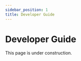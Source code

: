 ```yaml
---
sidebar_position: 1
title: Developer Guide
---
```


# Developer Guide

This page is under construction.
